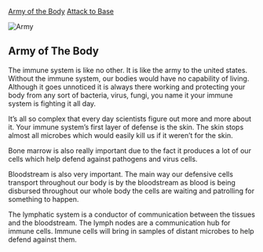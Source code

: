 [Army of the Body](/)
[Attack to Base](/attack-to-base)

![Army](https://images.unsplash.com/photo-1522735856-4f1dc00fb0f0?ixlib=rb-1.2.1&ixid=eyJhcHBfaWQiOjEyMDd9&auto=format&fit=crop&w=1578&q=80)

## Army of The Body

The immune system is like no other. It is like the army to the united states. Without the immune system, our bodies would have no capability of living. Although it goes unnoticed it is always there working and protecting your body from any sort of bacteria, virus, fungi, you name it your immune system is fighting it all day.

It’s all so complex that every day scientists figure out more and more about it. Your immune system’s first layer of defense is the skin. The skin stops almost all microbes which would easily kill us if it weren’t for the skin.

Bone marrow is also really important due to the fact it produces a lot of our cells which help defend against pathogens and virus cells.

Bloodstream is also very important. The main way our defensive cells transport throughout our body is by the bloodstream as blood is being disbursed throughout our whole body the cells are waiting and patrolling for something to happen.

The lymphatic system is a conductor of communication between the tissues and the bloodstream. The lymph nodes are a communication hub for immune cells. Immune cells will bring in samples of distant microbes to help defend against them.





